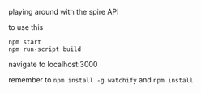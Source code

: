 playing around with the spire API

to use this

    npm start
    npm run-script build

navigate to localhost:3000

remember to `npm install -g watchify` and `npm install`
